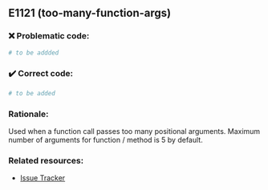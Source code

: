 ## E1121 (too-many-function-args)

### :x: Problematic code:

```python
# to be addded
```

### :heavy_check_mark: Correct code:

```python
# to be added
```

### Rationale:

Used when a function call passes too many positional arguments.
Maximum number of arguments for function / method is 5 by default.

### Related resources:

- [Issue Tracker](https://github.com/PyCQA/pylint/issues?q=is%3Aissue+%22too-many-function-args%22+OR+%22E1121%22)
